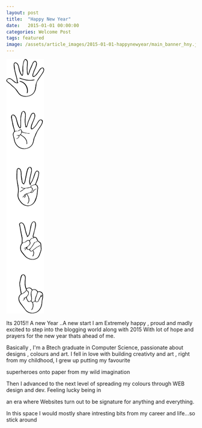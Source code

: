 ```yaml
---
layout: post
title:  "Happy New Year"
date:   2015-01-01 00:00:00
categories: Welcome Post
tags: featured
image: /assets/article_images/2015-01-01-happynewyear/main_banner_hny.jpg
---
```


<img src="/assets/article_images/2015-01-01-happynewyear/fingersverticle.png">

<p>

Its 2015!!
A new Year ..A new start
I am Extremely happy , proud and madly excited to step into the blogging world along with 2015
With lot of hope and prayers for the new year thats ahead of me.

Basically , I'm a Btech graduate in Computer Science, passionate about designs , colours and art. 
I fell in love with building creativty and art , right  from my childhood, I grew up putting my favourite 

superheroes onto paper from my wild imagination 

Then I advanced to the next level of spreading my colours through WEB design and dev. Feeling lucky being in 

an era where Websites turn out to be signature for anything and everything. 

In this space I would mostly share intresting bits from my career and life...so stick around

</p> 

